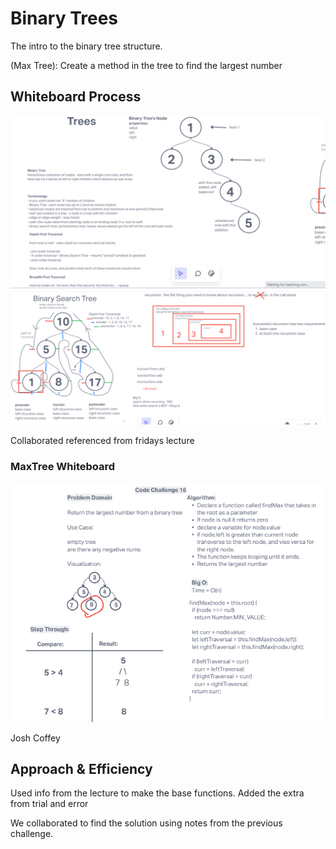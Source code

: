 # Binary Trees

The intro to the binary tree structure.

(Max Tree): Create a method in the tree to find the largest number

## Whiteboard Process

![Whiteboard(Just for future refrence)](../assets/tree-white-1.png)
![.](../assets/tree-white-2.png)

Collaborated referenced from fridays lecture

### MaxTree Whiteboard

![Whiteboard](../assets/white-16.png)

Josh Coffey

## Approach & Efficiency

Used info from the lecture to make the base functions. Added the extra from trial and error

We collaborated to find the solution using notes from the previous challenge.
